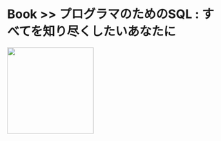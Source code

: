 # Book >> プログラマのためのSQL : すべてを知り尽くしたいあなたに

<img src="https://cover.openbd.jp/9784798128023.jpg" style="width: 200px"/>